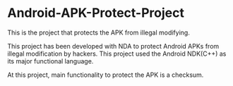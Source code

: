 # Android-APK-Protect-Project
This is the project that protects the APK from illegal modifying.

This project has been developed with NDA to protect Android APKs from illegal modification by hackers.
This project used the Android NDK(C++) as its major functional language.

At this project, main functionality to protect the APK is a checksum.
